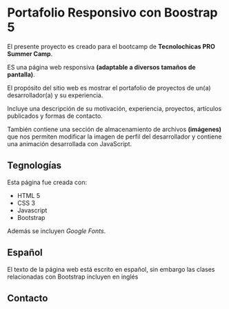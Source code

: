 # Portafolio Responsivo con Boostrap 5

El presente proyecto es creado para el bootcamp de **Tecnolochicas PRO Summer Camp**.

ES una página web responsiva **(adaptable a diversos tamaños de pantalla)**.

El propósito del sitio web es mostrar el portafolio de proyectos de un(a) desarrollador(a) y su experiencia.

Incluye una descripción de su motivación, experiencia, proyectos, artículos publicados y formas de contacto.

También contiene una sección de almacenamiento de archivos **(imágenes)** que nos permiten modificar la imagen de perfil del desarrollador y contiene una animación desarrollada con JavaScript.

## Tegnologías

Esta página fue creada con:

* HTML 5
* CSS 3
* Javascript
* Bootstrap

Además se incluyen *Google Fonts*.

## Español
El texto de la página web está escrito en español, sin embargo las clases relacionadas con Bootstrap incluyen en inglés

## Contacto
